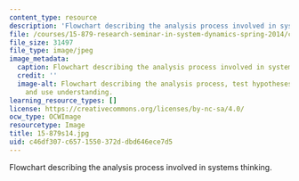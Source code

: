 ```yaml
---
content_type: resource
description: 'Flowchart describing the analysis process involved in systems thinking. '
file: /courses/15-879-research-seminar-in-system-dynamics-spring-2014/c46df307c6571550372ddbd646ece7d5_15-879s14.jpg
file_size: 31497
file_type: image/jpeg
image_metadata:
  caption: Flowchart describing the analysis process involved in system dynamics modeling.
  credit: ''
  image-alt: Flowchart describing the analysis process, test hypotheses, and test
    and use understanding.
learning_resource_types: []
license: https://creativecommons.org/licenses/by-nc-sa/4.0/
ocw_type: OCWImage
resourcetype: Image
title: 15-879s14.jpg
uid: c46df307-c657-1550-372d-dbd646ece7d5
---
```

Flowchart describing the analysis process involved in systems thinking. 
